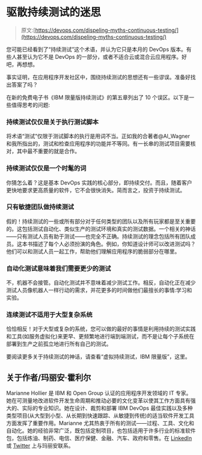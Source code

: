 # 驱散持续测试的迷思

> 原文:[https://devops.com/dispeling-myths-continuous-testing/](https://devops.com/dispeling-myths-continuous-testing/)

您可能已经看到了“持续测试”这个术语，并认为它只是本月的 DevOps 版本。有些人甚至认为它不是 DevOps 的一部分，或者不适合云或混合云应用程序。好吧，再想想。

事实证明，在应用程序开发社区中，围绕持续测试的思想还有一些谬误。准备好找出答案了吗？

在新的免费电子书《IBM 限量版持续测试》的第五章列出了 10 个误区。以下是一些值得思考的问题:

### **持续测试仅仅是关于执行测试脚本**

将术语“测试”仅限于测试脚本的执行是用词不当。正如我的合著者@Al_Wagner 和我所指出的，测试和检查应用程序的功能并不等同。有一长串的测试项目需要核对，其中最不重要的就是合作。

### 持续测试仅仅是一个时髦的词

你猜怎么着？这是基本 DevOps 实践的核心部分，即持续交付。而且，随着客户更快地要求更高质量的软件，它不会很快消失。简而言之，投资于持续测试。

### **只有敏捷团队做持续测试**

假的！持续测试的一些或所有部分对于任何类型的团队以及所有玩家都是至关重要的。这包括测试自动化、类似生产的测试环境和真实的测试数据。一个相关的神话——只有测试人员有助于测试——也完全不正确。持续测试的理念包括所有团队成员。这本书描述了每个人必须扮演的角色。例如，你知道设计师可以改进测试吗？他们可以和测试人员一起工作，帮助他们理解应用程序的脆弱部分在哪里。

### 自动化测试意味着我们需要更少的测试

不，机器不会接管。自动化测试并不意味着减少测试工作。相反，自动化正在减少测试人员像机器人一样行动的需求，并花更多的时间做他们最擅长的事情:学习和实验。

### **连续测试不适用于大型复杂系统**

恰恰相反！对于大型或复杂的系统，您可以做的最好的事情是利用持续的测试实践和工具(如服务虚拟化)来更早、更频繁地进行端到端测试，而不是让每个子系统在部署到生产之前孤立地进行所有自己的测试。

要阅读更多关于持续测试的神话，请查看“虚拟持续测试，IBM 限量版”，这里。

## **关于作者/玛丽安·霍利尔**

Marianne Hollier 是 IBM 和 Open Group 认证的应用程序开发领域的 IT 专家。她在可测量地改进软件开发生命周期和推动必要的文化变革以使其工作方面具有强大的、实际的专业知识。她在设计、裁剪和部署 IBM DevOps 最佳实践以及多种类型项目(从大型到小型、从长期到快速跟踪、从敏捷到传统)的适当软件开发工具方面发挥了重要作用。Marianne 尤其热衷于所有的测试——过程、工具、文化和自动化。她的经验非常广泛，既包括定制项目，也包括适用于许多行业的标准软件包，包括炼油、制药、电信、医疗保健、金融、汽车、政府和零售。在 [LinkedIn](https://www.linkedin.com/in/marianne-hollier-bb55941) 或 [Twitter](https://twitter.com/mariannehollier) 上与玛丽安联系。